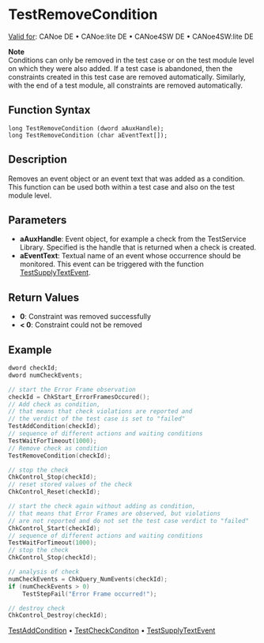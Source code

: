 # TestRemoveCondition

[Valid for](../../../Shared/FeatureAvailability.md): CANoe DE • CANoe:lite DE • CANoe4SW DE • CANoe4SW:lite DE

**Note**  
Conditions can only be removed in the test case or on the test module level on which they were also added. If a test case is abandoned, then the constraints created in this test case are removed automatically. Similarly, with the end of a test module, all constraints are removed automatically.

## Function Syntax

```
long TestRemoveCondition (dword aAuxHandle);
long TestRemoveCondition (char aEventText[]);
```

## Description

Removes an event object or an event text that was added as a condition. This function can be used both within a test case and also on the test module level.

## Parameters

- **aAuxHandle**: Event object, for example a check from the TestService Library. Specified is the handle that is returned when a check is created.
- **aEventText**: Textual name of an event whose occurrence should be monitored. This event can be triggered with the function [TestSupplyTextEvent](CAPLfunctionTestSupplyTextEvent.md).

## Return Values

- **0**: Constraint was removed successfully
- **\< 0**: Constraint could not be removed

## Example

```c
dword checkId;
dword numCheckEvents;

// start the Error Frame observation
checkId = ChkStart_ErrorFramesOccured();
// Add check as condition,
// that means that check violations are reported and
// the verdict of the test case is set to "failed"
TestAddCondition(checkId);
// sequence of different actions and waiting conditions
TestWaitForTimeout(1000);
// Remove check as condition
TestRemoveCondition(checkId);

// stop the check
ChkControl_Stop(checkId);
// reset stored values of the check
ChkControl_Reset(checkId);

// start the check again without adding as condition,
// that means that Error Frames are observed, but violations
// are not reported and do not set the test case verdict to "failed"
ChkControl_Start(checkId);
// sequence of different actions and waiting conditions
TestWaitForTimeout(1000);
// stop the check
ChkControl_Stop(checkId);

// analysis of check
numCheckEvents = ChkQuery_NumEvents(checkId);
if (numCheckEvents > 0)
    TestStepFail("Error Frame occurred!");

// destroy check
ChkControl_Destroy(checkId);
```

[TestAddCondition](CAPLfunctionTestAddCondition.md) • [TestCheckConditon](CAPLfunctionTestCheckCondition.md) • [TestSupplyTextEvent](CAPLfunctionTestSupplyTextEvent.md)
